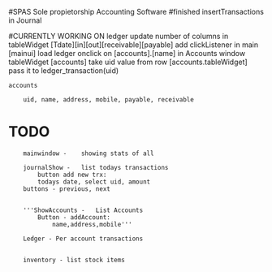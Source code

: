 #SPAS
Sole propietorship Accounting Software
#finished
insertTransactions in Journal

#CURRENTLY WORKING ON
    ledger
        update number of columns in tableWidget
            [Tdate][in][out][receivable][payable]
        add clickListener in main [mainui]
        load ledger onclick on [accounts].[name] in Accounts window tableWidget [accounts]
        take uid value from row [accounts.tableWidget]
        pass it to ledger_transaction(uid)
        
    accounts
        
        uid, name, address, mobile, payable, receivable
        

# TODO
        mainwindow -	showing stats of all

        journalShow -	list todays transactions
			button add new trx:
			todays date, select uid, amount
        buttons - previous, next


        '''ShowAccounts -	List Accounts
		    Button - addAccount:
			    name,address,mobile'''

        Ledger - Per account transactions


        inventory -	list stock items